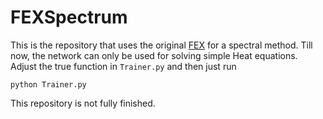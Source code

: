 # FEXSpectrum

This is the repository that uses the original <a href="https://github.com/LeungSamWai/Finite-expression-method">FEX</a> for a spectral method. Till now, the network can only be used for solving simple Heat equations. Adjust the true function in `Trainer.py` and then just run
```
python Trainer.py
```

This repository is not fully finished.